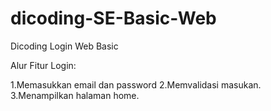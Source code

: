 # dicoding-SE-Basic-Web
Dicoding Login Web Basic

Alur Fitur Login:

1.Memasukkan email dan password
2.Memvalidasi masukan.
3.Menampilkan halaman home.
